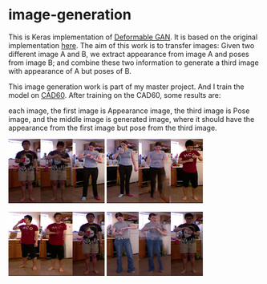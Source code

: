 # image-generation

This is Keras implementation of [Deformable GAN](https://arxiv.org/pdf/1801.00055.pdf). It is based on the original implementation [here](https://github.com/AliaksandrSiarohin/pose-gan). The aim of this work is to transfer images: Given two different image A and B, we extract appearance from image A and poses from image B; and combine these two information to generate a third image with appearance of A but poses of B.

This image generation work is part of my master project. And I train the model on [CAD60](http://pr.cs.cornell.edu/humanactivities/data.php). After training on the CAD60, some results are:

each image, the first image is Appearance image, the third image is Pose image, and the middle image is generated image, where it should have the appearance from the first image but pose from the third image.

![Screenshot1](imgs/49_1895_8.png)                 ![Screenshot1](imgs/49_1895_6-1197348.png) 

![Screenshot1](imgs/45_1895_9.png)                  ![Screenshot1](imgs/49_1895_6.png)  

